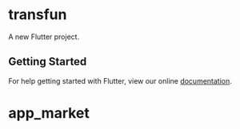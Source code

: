# transfun

A new Flutter project.

## Getting Started

For help getting started with Flutter, view our online
[documentation](https://flutter.io/).
# app_market
